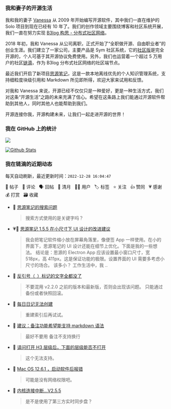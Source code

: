 ### 我和妻子的开源生活

我和我的妻子 [Vanessa](https://github.com/Vanessa219) 从 2009 年开始编写开源软件，其中我们一直在维护的 Solo 项目到现在已经有 10 年了。我们的创作领域主要围绕博客和社区系统开展，我们一直在努力实现 [B3log 构思 - 分布式社区网络](https://ld246.com/article/1546941897596)。

2018 年初，我和 Vanessa 从公司离职，正式开始了“全职做开源、自由职业者”的创业生涯。我们建立了一家公司，主要产品是 Sym 社区系统，它的[社区版](https://github.com/88250/symphony)是完全开源的，个人可基于其开源协议免费使用。另外，我们也运营着一个超过 5 万用户的社区[链滴](https://ld246.com)，作为 B3log 分布式社区网络的社区端节点。

最近我们开启了新项目[思源笔记](https://github.com/siyuan-note/siyuan)，这是一款本地离线优先的个人知识管理系统，支持细粒度块级引用和 Markdown 所见即所得，欢迎大家来试用和反馈。

对我和 Vanessa 来说，开源已经不仅仅只是一种爱好，更是一种生活方式，我们对这条“开源生活”之路的未来充满了信心。希望在这条路上我们能通过开源软件帮助到其他人，同时其他人也能帮助到我们。

开源连接你我，开源构建未来，让我们一起走进开源的世界！

### 我在 GitHub 上的统计

<a title="Hits" target="_blank" href="https://github.com/88250/88250"><img src="https://hits.b3log.org/88250/88250.svg"></a>

[![Github Stats](https://github-readme-stats.vercel.app/api?username=88250&theme=tokyonight&show_icons=true)](https://github.com/88250)

<!--events start -->

### 我在链滴的近期动态

每天自动刷新，最近更新时间：`2022-12-28 16:04:47`

📝 帖子 &nbsp; 💬 评论 &nbsp; 🗣 回帖 &nbsp; 🌙 清月 &nbsp; 👨‍💻 用户 &nbsp; 🏷️ 标签 &nbsp; ⭐️ 关注 &nbsp; 👍 赞同 &nbsp; 💗 感谢 &nbsp; 💰 打赏 &nbsp; 🗃 收藏

* 💬 [思源笔记的搜索问题](https://ld246.com/article/1672198832204/comment/1672206974050#comments)

  > 搜索方式使用的是关键字吗？
* 💗📝 [思源笔记 1.5.5 在小尺寸下 UI 设计的改进建议](https://ld246.com/article/1672114347456)

  > 我会把笔记软件缩小放在屏幕角落里，像便签 App 一样使用。在小的界面下，思源笔记的 UI 设计还能在细节上优化。下面是我的一些想法。 结论是：思源的 Electron App 应该设置最小窗口尺寸，宽 518px，高 411px。这是保证功能的极限。设置界面的 UI 需要多考虑小尺寸的场合。 该多小？ 工作生活中，我 ..
* 💬 [反引号（` `）标记的文字全都没了](https://ld246.com/article/1672072233844/comment/1672105069331#comments)

  > 不要混用 v2.2.0 之前的版本和最新版，否则会出现该问题。 只能通过备份或者快照回滚。
* 💬 [每日日记无法创建](https://ld246.com/article/1672039151647/comment/1672054469905#comments)

  > 重建索引后再试试。
* 💬 [建议：备注功能希望能支持 markdown 语法](https://ld246.com/article/1671872783092/comment/1672026436044#comments)

  > 最好不要用 备注不支持换行
* 💬 [请问打开 H3 层级后，下面的层级能否不打开](https://ld246.com/article/1671980097164/comment/1672026340654#comments)

  > 这个无法支持。
* 💬 [Mac OS 12.6.1  ，启动软件后报错](https://ld246.com/article/1672018418074/comment/1672026289168#comments)

  > 可能是没有网络权限吧。
* 💬 [内核连接中断...V2.5.5](https://ld246.com/article/1672024019227/comment/1672026260864#comments)

  > 是不是使用了第三方实时同步盘？


<!--events end -->
